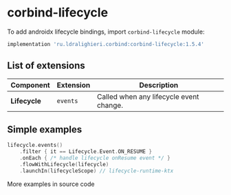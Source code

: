 ﻿
# corbind-lifecycle

To add androidx lifecycle bindings, import `corbind-lifecycle` module:

```groovy
implementation 'ru.ldralighieri.corbind:corbind-lifecycle:1.5.4'
```

## List of extensions

Component | Extension | Description
--|---|--
**Lifecycle** | `events` | Called when any lifecycle event change.


## Simple examples

```kotlin
lifecycle.events()
    .filter { it == Lifecycle.Event.ON_RESUME }
    .onEach { /* handle lifecycle onResume event */ }
    .flowWithLifecycle(lifecycle)
    .launchIn(lifecycleScope) // lifecycle-runtime-ktx
```

More examples in source code

